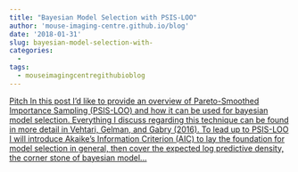 ```yaml
---
title: "Bayesian Model Selection with PSIS-LOO"
author: 'mouse-imaging-centre.github.io/blog'
date: '2018-01-31'
slug: bayesian-model-selection-with-
categories:
  - 
tags:
  - mouseimagingcentregithubioblog
---
```


[Pitch In this post I’d like to provide an overview of Pareto-Smoothed Importance Sampling (PSIS-LOO) and how it can be used for bayesian model selection. Everything I discuss regarding this technique can be found in more detail in Vehtari, Gelman, and Gabry (2016). To lead up to PSIS-LOO I will introduce Akaike’s Information Criterion (AIC) to lay the foundation for model selection in general, then cover the expected log predictive density, the corner stone of bayesian model...<click to read more>](https://mouse-imaging-centre.github.io/blog/blog/post/2018-01-31_loo-intro/)

